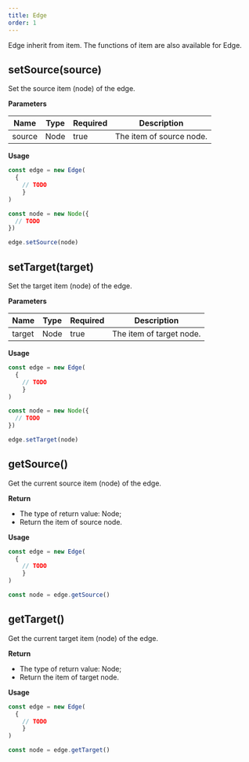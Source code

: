 ```yaml
---
title: Edge
order: 1
---
```


Edge inherit from item. The functions of item are also available for Edge.


## setSource(source)
Set the source item (node) of the edge.


**Parameters**

| Name | Type | Required | Description |
| --- | --- | --- | --- |
| source | Node | true | The item of source node. |


**Usage**

```javascript
const edge = new Edge(
  {
    // TODO
	}
)

const node = new Node({
  // TODO
})

edge.setSource(node)
```


## setTarget(target)
Set the target item (node) of the edge.


**Parameters**

| Name | Type | Required | Description |
| --- | --- | --- | --- |
| target | Node | true | The item of target node. |


**Usage**

```javascript
const edge = new Edge(
  {
    // TODO
	}
)

const node = new Node({
  // TODO
})

edge.setTarget(node)
```


## getSource()
Get the current source item (node) of the edge.


**Return**

- The type of return value: Node;
- Return the item of source node.


**Usage**

```javascript
const edge = new Edge(
  {
    // TODO
	}
)

const node = edge.getSource()
```


## getTarget()
Get the current target item (node) of the edge.


**Return**

- The type of return value: Node;
- Return the item of target node.


**Usage**

```javascript
const edge = new Edge(
  {
    // TODO
	}
)

const node = edge.getTarget()
```
